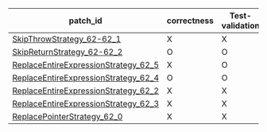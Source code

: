  | patch_id |correctness |Test-validation |NPEX-validation |
 |--- | --- | --- | --- | 
 | [SkipThrowStrategy_62-62_1](./patches/SkipThrowStrategy_62-62_1/patch.java#L72) | X | X | X | 
 | [SkipReturnStrategy_62-62_2](./patches/SkipReturnStrategy_62-62_2/patch.java#L72) | O | O | X | 
 | [ReplaceEntireExpressionStrategy_62_5](./patches/ReplaceEntireExpressionStrategy_62_5/patch.java#L72) | X | O | X | 
 | [ReplaceEntireExpressionStrategy_62_4](./patches/ReplaceEntireExpressionStrategy_62_4/patch.java#L72) | O | O | O | 
 | [ReplaceEntireExpressionStrategy_62_2](./patches/ReplaceEntireExpressionStrategy_62_2/patch.java#L72) | X | X | X | 
 | [ReplaceEntireExpressionStrategy_62_3](./patches/ReplaceEntireExpressionStrategy_62_3/patch.java#L72) | X | X | X | 
 | [ReplacePointerStrategy_62_0](./patches/ReplacePointerStrategy_62_0/patch.java#L72) | X | X | X | 
